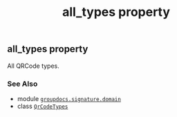 ﻿---
title: all_types property
second_title: GroupDocs.Signature for Python via .NET API References
description: 
type: docs
url: /python-net/groupdocs.signature.domain/qrcodetypes/all_types/
is_root: false
weight: 200
---

## all_types property


All QRCode types.

### See Also
* module [`groupdocs.signature.domain`](../../)
* class [`QrCodeTypes`](/signature/python-net/groupdocs.signature.domain/qrcodetypes)
